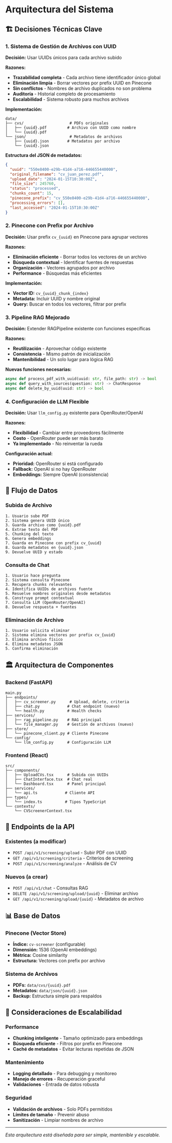 # Arquitectura del Sistema

## 🏗️ Decisiones Técnicas Clave

### 1. Sistema de Gestión de Archivos con UUID

**Decisión:** Usar UUIDs únicos para cada archivo subido

**Razones:**
- **Trazabilidad completa** - Cada archivo tiene identificador único global
- **Eliminación limpia** - Borrar vectores por prefix UUID en Pinecone
- **Sin conflictos** - Nombres de archivo duplicados no son problema
- **Auditoría** - Historial completo de procesamiento
- **Escalabilidad** - Sistema robusto para muchos archivos

**Implementación:**
```
data/
├── cvs/                    # PDFs originales
│   ├── {uuid}.pdf         # Archivo con UUID como nombre
│   └── {uuid}.pdf
└── json/                   # Metadatos de archivos
    ├── {uuid}.json        # Metadatos por archivo
    └── {uuid}.json
```

**Estructura del JSON de metadatos:**
```json
{
  "uuid": "550e8400-e29b-41d4-a716-446655440000",
  "original_filename": "cv_juan_perez.pdf",
  "upload_date": "2024-01-15T10:30:00Z",
  "file_size": 245760,
  "status": "processed",
  "chunks_count": 15,
  "pinecone_prefix": "cv_550e8400-e29b-41d4-a716-446655440000",
  "processing_errors": [],
  "last_accessed": "2024-01-15T10:30:00Z"
}
```

### 2. Pinecone con Prefix por Archivo

**Decisión:** Usar prefix `cv_{uuid}` en Pinecone para agrupar vectores

**Razones:**
- **Eliminación eficiente** - Borrar todos los vectores de un archivo
- **Búsqueda contextual** - Identificar fuentes de respuestas
- **Organización** - Vectores agrupados por archivo
- **Performance** - Búsquedas más eficientes

**Implementación:**
- **Vector ID:** `cv_{uuid}_chunk_{index}`
- **Metadata:** Incluir UUID y nombre original
- **Query:** Buscar en todos los vectores, filtrar por prefix

### 3. Pipeline RAG Mejorado

**Decisión:** Extender RAGPipeline existente con funciones específicas

**Razones:**
- **Reutilización** - Aprovechar código existente
- **Consistencia** - Mismo patrón de inicialización
- **Mantenibilidad** - Un solo lugar para lógica RAG

**Nuevas funciones necesarias:**
```python
async def process_pdf_with_uuid(uuid: str, file_path: str) -> bool
async def query_with_sources(question: str) -> ChatResponse
async def delete_by_uuid(uuid: str) -> bool
```

### 4. Configuración de LLM Flexible

**Decisión:** Usar `llm_config.py` existente para OpenRouter/OpenAI

**Razones:**
- **Flexibilidad** - Cambiar entre proveedores fácilmente
- **Costo** - OpenRouter puede ser más barato
- **Ya implementado** - No reinventar la rueda

**Configuración actual:**
- **Prioridad:** OpenRouter si está configurado
- **Fallback:** OpenAI si no hay OpenRouter
- **Embeddings:** Siempre OpenAI (consistencia)

## 🔄 Flujo de Datos

### Subida de Archivo
```
1. Usuario sube PDF
2. Sistema genera UUID único
3. Guarda archivo como {uuid}.pdf
4. Extrae texto del PDF
5. Chunking del texto
6. Genera embeddings
7. Guarda en Pinecone con prefix cv_{uuid}
8. Guarda metadatos en {uuid}.json
9. Devuelve UUID y estado
```

### Consulta de Chat
```
1. Usuario hace pregunta
2. Sistema consulta Pinecone
3. Recupera chunks relevantes
4. Identifica UUIDs de archivos fuente
5. Resuelve nombres originales desde metadatos
6. Construye prompt contextual
7. Consulta LLM (OpenRouter/OpenAI)
8. Devuelve respuesta + fuentes
```

### Eliminación de Archivo
```
1. Usuario solicita eliminar
2. Sistema elimina vectores por prefix cv_{uuid}
3. Elimina archivo físico
4. Elimina metadatos JSON
5. Confirma eliminación
```

## 🏛️ Arquitectura de Componentes

### Backend (FastAPI)
```
main.py
├── endpoints/
│   ├── cv_screener.py      # Upload, delete, criteria
│   ├── chat.py            # Chat endpoint (nuevo)
│   └── health.py          # Health checks
├── services/
│   ├── rag_pipeline.py    # RAG principal
│   └── file_manager.py    # Gestión de archivos (nuevo)
├── store/
│   └── pinecone_client.py # Cliente Pinecone
└── config/
    └── llm_config.py      # Configuración LLM
```

### Frontend (React)
```
src/
├── components/
│   ├── UploadCVs.tsx      # Subida con UUIDs
│   ├── ChatInterface.tsx  # Chat real
│   └── Dashboard.tsx      # Panel principal
├── services/
│   └── api.ts            # Cliente API
├── types/
│   └── index.ts          # Tipos TypeScript
└── contexts/
    └── CVScreenerContext.tsx
```

## 🔧 Endpoints de la API

### Existentes (a modificar)
- `POST /api/v1/screening/upload` - Subir PDF con UUID
- `GET /api/v1/screening/criteria` - Criterios de screening
- `POST /api/v1/screening/analyze` - Análisis de CV

### Nuevos (a crear)
- `POST /api/v1/chat` - Consultas RAG
- `DELETE /api/v1/screening/upload/{uuid}` - Eliminar archivo
- `GET /api/v1/screening/upload/{uuid}` - Metadatos de archivo

## 📊 Base de Datos

### Pinecone (Vector Store)
- **Índice:** `cv-screener` (configurable)
- **Dimensión:** 1536 (OpenAI embeddings)
- **Métrica:** Cosine similarity
- **Estructura:** Vectores con prefix por archivo

### Sistema de Archivos
- **PDFs:** `data/cvs/{uuid}.pdf`
- **Metadatos:** `data/json/{uuid}.json`
- **Backup:** Estructura simple para respaldos

## 🚀 Consideraciones de Escalabilidad

### Performance
- **Chunking inteligente** - Tamaño optimizado para embeddings
- **Búsqueda eficiente** - Filtros por prefix en Pinecone
- **Caché de metadatos** - Evitar lecturas repetidas de JSON

### Mantenimiento
- **Logging detallado** - Para debugging y monitoreo
- **Manejo de errores** - Recuperación graceful
- **Validaciones** - Entrada de datos robusta

### Seguridad
- **Validación de archivos** - Solo PDFs permitidos
- **Límites de tamaño** - Prevenir abuso
- **Sanitización** - Limpiar nombres de archivo

---

*Esta arquitectura está diseñada para ser simple, mantenible y escalable.*
